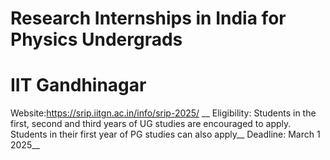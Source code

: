 # Research Internships in India for Physics Undergrads
# IIT Gandhinagar
Website:https://srip.iitgn.ac.in/info/srip-2025/ __
Eligibility: Students in the first, second and third years of UG studies are encouraged to apply. Students in their first year of PG studies can also apply__
Deadline: March 1 2025__
# 
